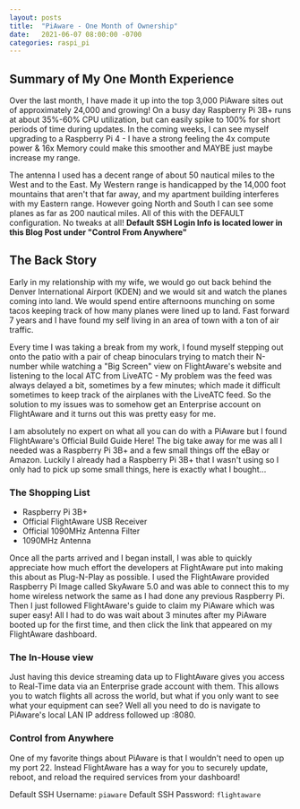 ```yaml
---
layout: posts
title:  "PiAware - One Month of Ownership"
date:   2021-06-07 08:00:00 -0700
categories: raspi_pi
---
```

## Summary of My One Month Experience

Over the last month, I have made it up into the top 3,000 PiAware sites out of approximately 24,000 and growing! 
On a busy day Raspberry Pi 3B+ runs at about 35%-60% CPU utilization, but can easily spike to 100% for short periods of time during updates.
In the coming weeks, I can see myself upgrading to a Raspberry Pi 4 - I have a strong feeling the 4x compute power & 16x Memory could make this smoother and MAYBE just maybe increase my range.

The antenna I used has a decent range of about 50 nautical miles to the West and to the East. My Western range is handicapped by the 14,000 foot mountains that aren't that far away, and my apartment building interferes with my Eastern range. However going North and South I can see some planes as far as 200 nautical miles. All of this with the DEFAULT configuration. No tweaks at all! **Default SSH Login Info is located lower in this Blog Post under "Control From Anywhere"**

## The Back Story

Early in my relationship with my wife, we would go out back behind the Denver International Airport (KDEN) and we would sit and watch the planes coming into land. We would spend entire afternoons munching on some tacos keeping track of how many planes were lined up to land. Fast forward 7 years and I have found my self living in an area of town with a ton of air traffic.

Every time I was taking a break from my work, I found myself stepping out onto the patio with a pair of cheap binoculars trying to match their N-number while watching a "Big Screen" view on FlightAware's website and listening to the local ATC from LiveATC - My problem was the feed was always delayed a bit, sometimes by a few minutes; which made it difficult sometimes to keep track of the airplanes with the LiveATC feed. So the solution to my issues was to somehow get an Enterprise account on FlightAware and it turns out this was pretty easy for me.

I am absolutely no expert on what all you can do with a PiAware but I found FlightAware's Official Build Guide Here! The big take away for me was all I needed was a Raspberry Pi 3B+ and a few small things off the eBay or Amazon. Luckily I already had a Raspberry Pi 3B+ that I wasn't using so I only had to pick up some small things, here is exactly what I bought...

### The Shopping List

- Raspberry Pi 3B+
- Official FlightAware USB Receiver
- Official 1090MHz Antenna Filter
- 1090MHz Antenna

Once all the parts arrived and I began install, I was able to quickly appreciate how much effort the developers at FlightAware put into making this about as Plug-N-Play as possible. I used the FlightAware provided Raspberry Pi Image called SkyAware 5.0 and was able to connect this to my home wireless network the same as I had done any previous Raspberry Pi.
Then I just followed FlightAware's guide to claim my PiAware which was super easy! All I had to do was wait about 3 minutes after my PiAware booted up for the first time, and then click the link that appeared on my FlightAware dashboard.

### The In-House view

Just having this device streaming data up to FlightAware gives you access to Real-Time data via an Enterprise grade account with them. This allows you to watch flights all across the world, but what if you only want to see what your equipment can see? Well all you need to do is navigate to PiAware's local LAN IP address followed up :8080.

### Control from Anywhere

One of my favorite things about PiAware is that I wouldn't need to open up my port 22. Instead FlightAware has a way for you to securely update, reboot, and reload the required services from your dashboard!

Default SSH Username: ```piaware```
Default SSH Password: ```flightaware```
